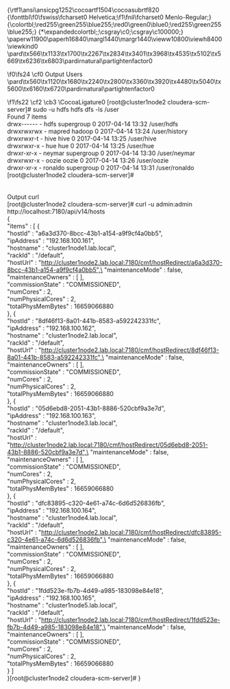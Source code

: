 {\rtf1\ansi\ansicpg1252\cocoartf1504\cocoasubrtf820
{\fonttbl\f0\fswiss\fcharset0 Helvetica;\f1\fnil\fcharset0 Menlo-Regular;}
{\colortbl;\red255\green255\blue255;\red0\green0\blue0;\red255\green255\blue255;}
{\*\expandedcolortbl;;\csgray\c0;\csgray\c100000;}
\paperw11900\paperh16840\margl1440\margr1440\vieww10800\viewh8400\viewkind0
\pard\tx566\tx1133\tx1700\tx2267\tx2834\tx3401\tx3968\tx4535\tx5102\tx5669\tx6236\tx6803\pardirnatural\partightenfactor0

\f0\fs24 \cf0 Output Users\
\pard\tx560\tx1120\tx1680\tx2240\tx2800\tx3360\tx3920\tx4480\tx5040\tx5600\tx6160\tx6720\pardirnatural\partightenfactor0

\f1\fs22 \cf2 \cb3 \CocoaLigature0 [root@cluster1node2 cloudera-scm-server]# sudo -u hdfs hdfs dfs -ls /user\
Found 7 items\
drwx------   - hdfs    supergroup          0 2017-04-14 13:32 /user/hdfs\
drwxrwxrwx   - mapred  hadoop              0 2017-04-14 13:24 /user/history\
drwxrwxr-t   - hive    hive                0 2017-04-14 13:25 /user/hive\
drwxrwxr-x   - hue     hue                 0 2017-04-14 13:25 /user/hue\
drwxr-xr-x   - neymar  supergroup          0 2017-04-14 13:30 /user/neymar\
drwxrwxr-x   - oozie   oozie               0 2017-04-14 13:26 /user/oozie\
drwxr-xr-x   - ronaldo supergroup          0 2017-04-14 13:31 /user/ronaldo\
[root@cluster1node2 cloudera-scm-server]# \
\
\
Output curl\
[root@cluster1node2 cloudera-scm-server]# curl -u admin:admin http://localhost:7180/api/v14/hosts\
\{\
  "items" : [ \{\
    "hostId" : "a6a3d370-8bcc-43b1-a154-a9f9cf4a0bb5",\
    "ipAddress" : "192.168.100.161",\
    "hostname" : "cluster1node1.lab.local",\
    "rackId" : "/default",\
    "hostUrl" : "http://cluster1node2.lab.local:7180/cmf/hostRedirect/a6a3d370-8bcc-43b1-a154-a9f9cf4a0bb5",\
    "maintenanceMode" : false,\
    "maintenanceOwners" : [ ],\
    "commissionState" : "COMMISSIONED",\
    "numCores" : 2,\
    "numPhysicalCores" : 2,\
    "totalPhysMemBytes" : 16659066880\
  \}, \{\
    "hostId" : "8df46f13-8a01-441b-8583-a592242331fc",\
    "ipAddress" : "192.168.100.162",\
    "hostname" : "cluster1node2.lab.local",\
    "rackId" : "/default",\
    "hostUrl" : "http://cluster1node2.lab.local:7180/cmf/hostRedirect/8df46f13-8a01-441b-8583-a592242331fc",\
    "maintenanceMode" : false,\
    "maintenanceOwners" : [ ],\
    "commissionState" : "COMMISSIONED",\
    "numCores" : 2,\
    "numPhysicalCores" : 2,\
    "totalPhysMemBytes" : 16659066880\
  \}, \{\
    "hostId" : "05d6ebd8-2051-43b1-8886-520cbf9a3e7d",\
    "ipAddress" : "192.168.100.163",\
    "hostname" : "cluster1node3.lab.local",\
    "rackId" : "/default",\
    "hostUrl" : "http://cluster1node2.lab.local:7180/cmf/hostRedirect/05d6ebd8-2051-43b1-8886-520cbf9a3e7d",\
    "maintenanceMode" : false,\
    "maintenanceOwners" : [ ],\
    "commissionState" : "COMMISSIONED",\
    "numCores" : 2,\
    "numPhysicalCores" : 2,\
    "totalPhysMemBytes" : 16659066880\
  \}, \{\
    "hostId" : "dfc83895-c320-4e61-a74c-6d6d526836fb",\
    "ipAddress" : "192.168.100.164",\
    "hostname" : "cluster1node4.lab.local",\
    "rackId" : "/default",\
    "hostUrl" : "http://cluster1node2.lab.local:7180/cmf/hostRedirect/dfc83895-c320-4e61-a74c-6d6d526836fb",\
    "maintenanceMode" : false,\
    "maintenanceOwners" : [ ],\
    "commissionState" : "COMMISSIONED",\
    "numCores" : 2,\
    "numPhysicalCores" : 2,\
    "totalPhysMemBytes" : 16659066880\
  \}, \{\
    "hostId" : "1fdd523e-fb7b-4d49-a985-183098e84e18",\
    "ipAddress" : "192.168.100.165",\
    "hostname" : "cluster1node5.lab.local",\
    "rackId" : "/default",\
    "hostUrl" : "http://cluster1node2.lab.local:7180/cmf/hostRedirect/1fdd523e-fb7b-4d49-a985-183098e84e18",\
    "maintenanceMode" : false,\
    "maintenanceOwners" : [ ],\
    "commissionState" : "COMMISSIONED",\
    "numCores" : 2,\
    "numPhysicalCores" : 2,\
    "totalPhysMemBytes" : 16659066880\
  \} ]\
\}[root@cluster1node2 cloudera-scm-server]# }